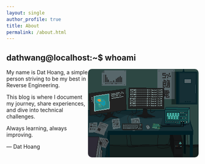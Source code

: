 ```yaml
---
layout: single
author_profile: true
title: About
permalink: /about.html
---
```


## dathwang@localhost:~$ whoami
<img src="/images/about-image.gif" alt="About homepage image" style="width: 290px; border-radius: 10px;" align="right">
My name is Dat Hoang, a simple person striving to be my best in Reverse Engineering.

This blog is where I document my journey, share experiences, and dive into technical challenges. 

Always learning, always improving.

— Dat Hoang
